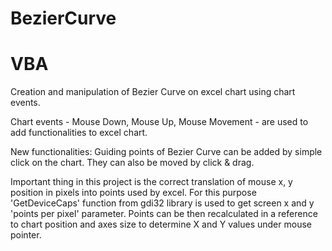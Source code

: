 # BezierCurve
# VBA 
Creation and manipulation of Bezier Curve on excel chart using chart events.

Chart events - Mouse Down, Mouse Up, Mouse Movement - are used to add functionalities to excel chart.

New functionalities:
Guiding points of Bezier Curve can be added by simple click on the chart. 
They can also be moved by click & drag.

Important thing in this project is the correct translation of mouse x, y position in pixels into points used by excel.
For this purpose 'GetDeviceCaps' function from gdi32 library is used to get screen x and y 'points per pixel' parameter.
Points can be then recalculated in a reference to chart position and axes size to determine X and Y values under mouse pointer.
